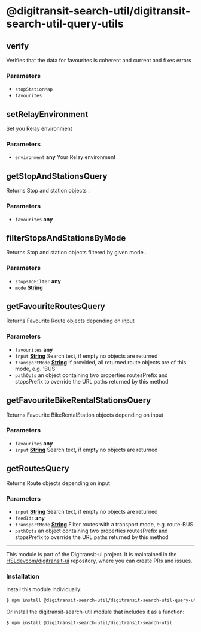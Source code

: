# @digitransit-search-util/digitransit-search-util-query-utils

<!-- Generated by documentation.js. Update this documentation by updating the source code. -->

## verify

Verifies that the data for favourites is coherent and current and fixes errors

### Parameters

-   `stopStationMap`  
-   `favourites`  

## setRelayEnvironment

Set you Relay environment

### Parameters

-   `environment` **any** Your Relay environment

## getStopAndStationsQuery

Returns Stop and station objects .

### Parameters

-   `favourites` **any** 

## filterStopsAndStationsByMode

Returns Stop and station objects filtered by given mode .

### Parameters

-   `stopsToFilter` **any** 
-   `mode` **[String][1]** 

## getFavouriteRoutesQuery

Returns Favourite Route objects depending on input

### Parameters

-   `favourites` **any** 
-   `input` **[String][1]** Search text, if empty no objects are returned
-   `transportMode` **[String][1]** If provided, all returned route objects are of this mode, e.g. 'BUS'
-   `pathOpts`  an object containing two properties routesPrefix and stopsPrefix to override the URL paths returned
           by this method

## getFavouriteBikeRentalStationsQuery

Returns Favourite BikeRentalStation objects depending on input

### Parameters

-   `favourites` **any** 
-   `input` **[String][1]** Search text, if empty no objects are returned

## getRoutesQuery

Returns Route objects depending on input

### Parameters

-   `input` **[String][1]** Search text, if empty no objects are returned
-   `feedIds` **any** 
-   `transportMode` **[String][1]** Filter routes with a transport mode, e.g. route-BUS
-   `pathOpts`  an object containing two properties routesPrefix and stopsPrefix to override the URL paths returned
           by this method

[1]: https://developer.mozilla.org/docs/Web/JavaScript/Reference/Global_Objects/String

<!-- This file is automatically generated. Please don't edit it directly:
if you find an error, edit the source file (likely index.js), and re-run
./scripts/generate-readmes in the digitransit-search-util project. -->

---

This module is part of the Digitransit-ui project. It is maintained in the
[HSLdevcom/digitransit-ui](https://github.com/HSLdevcom/digitransit-ui) repository, where you can create
PRs and issues.

### Installation

Install this module individually:

```sh
$ npm install @digitransit-search-util/digitransit-search-util-query-utils
```

Or install the digitransit-search-util module that includes it as a function:

```sh
$ npm install @digitransit-search-util/digitransit-search-util
```
